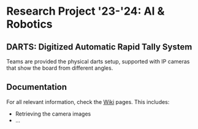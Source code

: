 # Research Project '23-'24: AI & Robotics
## DARTS: Digitized Automatic Rapid Tally System

Teams are provided the physical darts setup, supported with IP cameras that show the board from different angles.

## Documentation
For all relevant information, check the [Wiki](https://github.com/PXLAIRobotics/researchproject-2324/wiki) pages.
This includes:
* Retrieving the camera images
* ...
